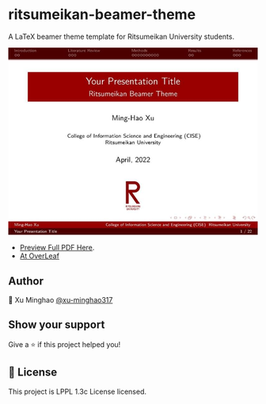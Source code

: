 # ritsumeikan-beamer-theme
A LaTeX beamer theme template for Ritsumeikan University students.  

![home](pic/home.jpeg)

- [Preview Full PDF Here](https://github.com/xu-minghao317/ritsumeikan-beamer-theme/blob/main/ritsumeikan_beamer.pdf).  
- [At OverLeaf](https://www.overleaf.com/latex/templates/ritsumeikan-university-theme-beamer-template/jmfcqqptxjxk)

## Author

👤 Xu Minghao [@xu-minghao317](https://github.com/xu-minghao317)

## Show your support

Give a ⭐️ if this project helped you!

## 📝 License

This project is LPPL 1.3c License licensed.
